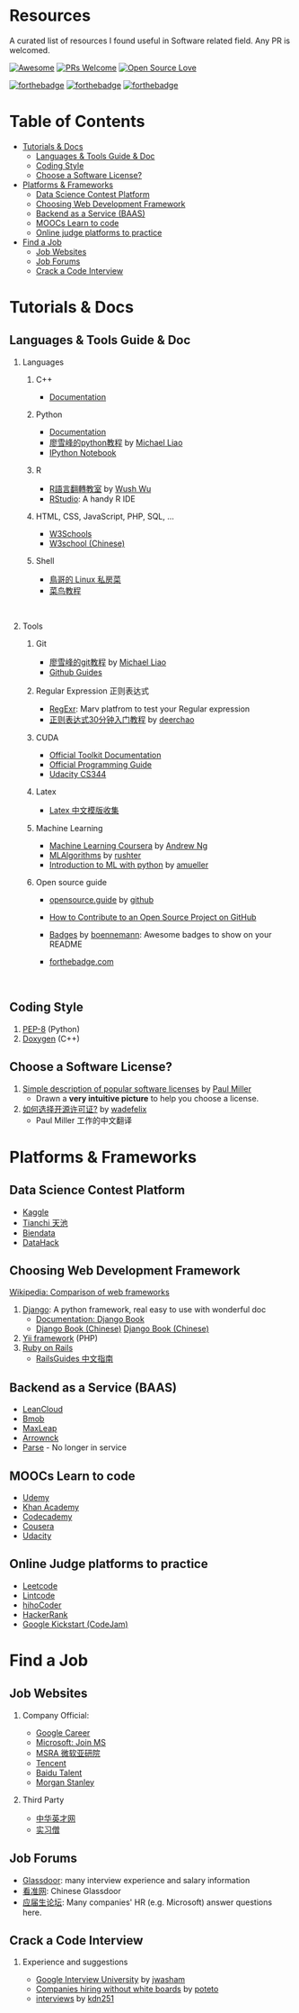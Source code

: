 # Resources

A curated list of resources I found useful in Software related field. Any PR is welcomed.

[![Awesome](https://cdn.rawgit.com/sindresorhus/awesome/d7305f38d29fed78fa85652e3a63e154dd8e8829/media/badge.svg)](https://github.com/sindresorhus/awesome)
[![PRs Welcome](https://img.shields.io/badge/PRs-welcome-brightgreen.svg?style=flat-square)](http://makeapullrequest.com)
[![Open Source Love](https://badges.frapsoft.com/os/v3/open-source.png?v=103)](https://github.com/ellerbrock/open-source-badge/)

[![forthebadge](http://forthebadge.com/badges/built-by-developers.svg)](http://forthebadge.com)
[![forthebadge](http://forthebadge.com/badges/built-with-love.svg)](http://forthebadge.com)
[![forthebadge](http://forthebadge.com/images/badges/check-it-out.svg)](http://forthebadge.com)



# Table of Contents

* [Tutorials &amp; Docs](#tutorials--docs)
     * [Languages &amp; Tools Guide &amp; Doc](#languages--tools-guide--doc)
     * [Coding Style](#coding-style)
     * [Choose a Software License?](#choose-a-software-license)
* [Platforms &amp; Frameworks](#platforms--frameworks)
     * [Data Science Contest Platform](#data-science-contest-platform)
     * [Choosing Web Development Framework](#choosing-web-development-framework)
     * [Backend as a Service (BAAS)](#backend-as-a-service-baas)
     * [MOOCs Learn to code](#moocs-learn-to-code)
     * [Online judge platforms to practice](#online-judge-platforms-to-practice)
* [Find a Job](#find-a-job)
     * [Job Websites](#job-websites)
     * [Job Forums](#job-forums)
     * [Crack a Code Interview](#crack-a-code-interview)



# Tutorials & Docs



## Languages & Tools Guide & Doc

1. Languages
   1. C++
      - [Documentation](http://www.cplusplus.com)

   2. Python
      - [Documentation](https://docs.python.org/2.7/)
      - [廖雪峰的python教程](http://www.liaoxuefeng.com/wiki/001374738125095c955c1e6d8bb493182103fac9270762a000) by [Michael Liao](https://github.com/michaelliao)
      - [IPython Notebook](http://ipython.org)

   3. R
      - [R語言翻轉教室](http://datascienceandr.org) by [Wush Wu](https://github.com/wush978)
      - [RStudio](https://www.rstudio.com): A handy R IDE

   4. HTML, CSS, JavaScript, PHP, SQL, ...

      * [W3Schools](https://www.w3schools.com)
      * [W3school (Chinese)](http://www.w3school.com.cn)

   5. Shell

      - [鳥哥的 Linux 私房菜](http://linux.vbird.org)
      - [菜鸟教程](http://www.runoob.com/linux/linux-tutorial.html)

      ​

2. Tools

   1. Git
      - [廖雪峰的git教程](http://www.liaoxuefeng.com/wiki/0013739516305929606dd18361248578c67b8067c8c017b000) by [Michael Liao](https://github.com/michaelliao)
      - [Github Guides](https://guides.github.com/activities/hello-world/)

   2. Regular Expression 正则表达式
      * [RegExr](http://regexr.com): Marv platfrom to test your Regular expression
      * [正则表达式30分钟入门教程](http://deerchao.net/tutorials/regex/regex.htm) by [deerchao](http://deerchao.net)

   3. CUDA
      * [Official Toolkit Documentation](http://docs.nvidia.com/cuda/index.html#)
      * [Official Programming Guide](http://docs.nvidia.com/cuda/cuda-c-programming-guide/index.html#axzz4chzkIh5d)
      * [Udacity CS344](https://www.udacity.com/wiki/cs344)

   4. Latex

      * [Latex 中文模版收集](https://github.com/DeathKing/LaTeX-Template-Cn)

   5. Machine Learning

      * [Machine Learning Coursera](https://www.coursera.org/learn/machine-learning) by [Andrew Ng](http://www.andrewng.org)
      * [MLAlgorithms](https://github.com/rushter/MLAlgorithms) by [rushter](https://github.com/rushter)
      * [Introduction to ML with python](https://github.com/amueller/introduction_to_ml_with_python) by [amueller](https://github.com/amueller)

   6. Open source guide

      * [opensource.guide](https://opensource.guide) by [github](https://github.com/github/opensource.guide)

      * [How to Contribute to an Open Source Project on GitHub](https://egghead.io/courses/how-to-contribute-to-an-open-source-project-on-github)

      * [Badges](https://github.com/boennemann/badges) by [boennemann](https://github.com/boennemann): Awesome badges to show on your README

      * [forthebadge.com](http://forthebadge.com)

        ​

## Coding Style

1. [PEP-8](https://www.python.org/dev/peps/pep-0008/) (Python)
2. [Doxygen](http://www.doxygen.nl) (C++)





## Choose a Software License?

1. [Simple description of popular software licenses](http://paulmillr.com/posts/simple-description-of-popular-software-licenses/) by [Paul Miller](http://paulmillr.com/posts/simple-description-of-popular-software-licenses/)
   - Drawn a __very intuitive picture__ to help you choose a license.
2. [如何选择开源许可证?](http://blog.csdn.net/wadefelix/article/details/6384317) by [wadefelix](http://blog.csdn.net/wadefelix)
   - Paul Miller 工作的中文翻译




# Platforms & Frameworks

## Data Science Contest Platform

* [Kaggle](https://www.kaggle.com)
* [Tianchi 天池](https://tianchi.shuju.aliyun.com)
* [Biendata](https://biendata.com)
* [DataHack](https://datahack.analyticsvidhya.com/contest/all/)


## Choosing Web Development Framework

[Wikipedia: Comparison of web frameworks](https://en.wikipedia.org/wiki/Comparison_of_web_frameworks#PHP)

1. [Django](https://www.djangoproject.com): A python framework, real easy to use with wonderful doc
   - [Documentation: Django Book](http://djangobook.com)
   - [Django Book (Chinese)](http://djangobook.py3k.cn) [Django Book (Chinese)](http://djangobook-cn.readthedocs.io/en/latest/)
2. [Yii framework](http://www.yiiframework.com) (PHP)
3. [Ruby on Rails](http://rubyonrails.org)
   - [RailsGuides 中文指南](http://guides.ruby-china.org)




## Backend as a Service (BAAS)

* [LeanCloud](https://leancloud.cn)
* [Bmob](http://www.bmob.cn)
* [MaxLeap](https://maxleap.cn/s/web/zh_cn/index.html)
* [Arrownck](http://docs.arrownock.com)
* [Parse](http://parseplatform.org) - No longer in service




## MOOCs Learn to code

* [Udemy](https://www.udemy.com)
* [Khan Academy](https://www.khanacademy.org)
* [Codecademy](https://www.codecademy.com)
* [Cousera](https://www.coursera.org)
* [Udacity](https://www.udacity.com)


## Online Judge platforms to practice

* [Leetcode](http://www.leetcode.com)
* [Lintcode](http://www.lintcode.com)
* [hihoCoder](http://www.hihocoder.com)
* [HackerRank](https://www.hackerrank.com/)
* [Google Kickstart (CodeJam)](https://code.google.com/codejam/kickstart)




# Find a Job

## Job Websites

1. Company Official:
   - [Google Career](http://careers.google.com)
   - [Microsoft: Join MS](http://joinms.com/cn_c/index.html)
   - [MSRA 微软亚研院](http://www.msra.cn/zh-cn/jobs/interns/internopenings.aspx)
   - [Tencent](http://join.qq.com)
   - [Baidu Talent](http://talent.baidu.com/external/baidu/index.html#/)
   - [Morgan Stanley](http://www.morganstanley.com/people-opportunities/students-graduates)


1. Third Party
   - [中华英才网](http://www.chinahr.com/beijing/)
   - [实习僧](http://www.shixiseng.com)

## Job Forums

- [Glassdoor](https://www.glassdoor.com): many interview experience and salary information
- [看准网](http://www.kanzhun.com): Chinese Glassdoor
- [应届生论坛](http://bbs.yingjiesheng.com/forum.php?gid=848): Many companies' HR (e.g. Microsoft) answer questions here.



## Crack a Code Interview

1. Experience and suggestions

   - [Google Interview University](https://github.com/jwasham/google-interview-university) by [jwasham](https://github.com/jwasham)
   - [Companies hiring without white boards](https://github.com/poteto/hiring-without-whiteboards) by [poteto](https://github.com/poteto)
   - [interviews](https://github.com/kdn251/interviews) by [kdn251](https://github.com/kdn251)

   ​